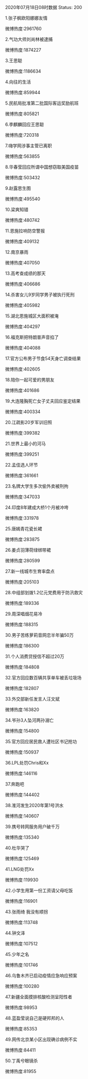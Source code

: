 2020年07月18日08时数据
Status: 200

1.张子枫欧阳娜娜友情

微博热度:2961760

2.气功大师刘尚林被逮捕

微博热度:1874227

3.王思聪

微博热度:1186634

4.向往的生活

微博热度:859944

5.民航局批准第二批国际客运奖励航班

微博热度:805821

6.李麒麟回应王思聪

微博热度:720318

7.嗨学网涉事主管已离职

微博热度:563855

8.华春莹回应所谓中国想窃取美国疫苗

微博热度:503432

9.赵露思生图

微博热度:495540

10.梁爽知错

微博热度:480742

11.恩施拉响防空警报

微博热度:409132

12.南京暴雨

微博热度:407050

13.高考查成绩的那天

微博热度:406686

14.杀害女儿9岁同学男子被执行死刑

微博热度:405982

15.湖北恩施城区大面积被淹

微博热度:404297

16.福克斯把特朗普声音掐了

微博热度:404088

17.官方公布男子节食54天身亡调查结果

微博热度:402605

18.陪你一起可爱的男朋友

微博热度:401686

19.大连隆胸死亡女子丈夫回应鉴定结果

微博热度:400334

20.江疏影20岁军训旧照

微博热度:399382

21.世界上最小的河马

微博热度:399251

22.孟佳选人环节

微博热度:361661

23.名牌大学生多次偷外卖被刑拘

微博热度:347033

24.印度8年建成大桥1个月被冲垮

微博热度:331978

25.唐嫣青花瓷长裙

微博热度:283875

26.姜贞羽薄荷绿绑带裙

微博热度:280599

27.新一线城市生育率盘点

微博热度:205103

28.中组部划拨1.2亿元党费用于防汛救灾

微博热度:189336

29.周深唱烟花易冷

微博热度:188315

30.男子苦练萝莉音网恋半年骗50万

微博热度:186300

31.个人消费贷授信不超过20万

微博热度:184808

32.官方回应数百辆共享单车被丢垃圾场

微博热度:182807

33.外交部新任发言人汪文斌

微博热度:163820

34.爷孙3人坠河两孙溺亡

微博热度:154800

35.官方回应居民救人遭社区书记抢功

微博热度:150937

36.LPL处罚Chris和Xx

微博热度:146116

37.奔跑吧

微博热度:144402

38.淮河发生2020年第1号洪水

微博热度:140607

39.携号转网服务用户破千万

微博热度:135340

40.杜华哭了

微博热度:125469

41.LNG处罚Xx

微博热度:119930

42.小学生用第一份工资请父母吃饭

微博热度:116901

43.张雨绮 我没有顺拐

微博热度:113748

44.钟文泽

微博热度:107512

45.少年之名

微博热度:101746

46.乌鲁木齐已启动疫情应急响应预案

微博热度:100280

47.新疆全面摸排核酸检测呈阳性者

微博热度:98953

48.蓝盈莹说自己是硬邦邦的人

微博热度:85353

49.网传北京某小区出现确诊病例不实

微博热度:84411

50.丁禹兮眼镜杀

微博热度:81955

